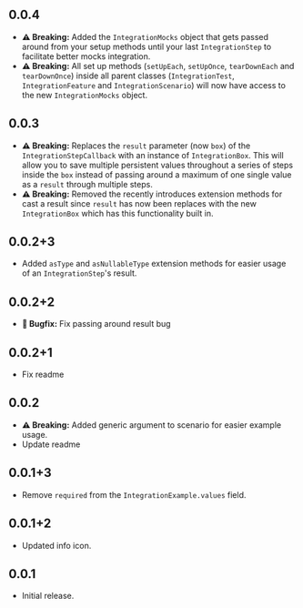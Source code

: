 ## 0.0.4

* **⚠️ Breaking:** Added the `IntegrationMocks` object that gets passed around from your setup methods until your last `IntegrationStep` to facilitate better mocks integration.
* **⚠️ Breaking:** All set up methods (`setUpEach`, `setUpOnce`, `tearDownEach` and `tearDownOnce`) inside all parent classes (`IntegrationTest`, `IntegrationFeature` and `IntegrationScenario`) will now have access to the new `IntegrationMocks` object.

## 0.0.3

* **⚠️ Breaking:** Replaces the `result` parameter (now `box`) of the `IntegrationStepCallback` with an instance of `IntegrationBox`. This will allow you to save multiple persistent values throughout a series of steps inside the `box` instead of passing around a maximum of one single value as a `result` through multiple steps.
* **⚠️ Breaking:** Removed the recently introduces extension methods for cast a result since `result` has now been replaces with the new `IntegrationBox` which has this functionality built in.

## 0.0.2+3

* Added `asType` and `asNullableType` extension methods for easier usage of an `IntegrationStep`'s result.

## 0.0.2+2

* **🐛️ Bugfix:** Fix passing around result bug

## 0.0.2+1

* Fix readme

## 0.0.2

* **⚠️ Breaking:** Added generic argument to scenario for easier example usage.
* Update readme

## 0.0.1+3

* Remove `required` from the `IntegrationExample.values` field.

## 0.0.1+2

* Updated info icon.

## 0.0.1

* Initial release.
